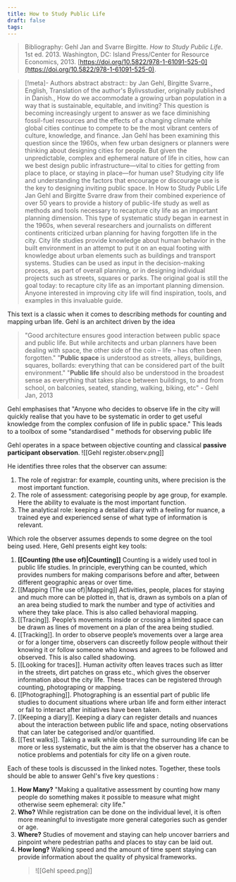 ```yaml
---
title: How to Study Public Life
draft: false
tags: 
---
```

 
> Bibliography: Gehl Jan and Svarre Birgitte. _How to Study Public Life_. 1st ed. 2013. Washington, DC: Island Press/Center for Resource Economics, 2013. [https://doi.org/10.5822/978-1-61091-525-0](https://doi.org/10.5822/978-1-61091-525-0).

> [!meta]- Authors abstract
> abstract:: by Jan Gehl, Birgitte Svarre., English, Translation of the author's Bylivsstudier, originally published in Danish., How do we accommodate a growing urban population in a way that is sustainable, equitable, and inviting? This question is becoming increasingly urgent to answer as we face diminishing fossil-fuel resources and the effects of a changing climate while global cities continue to compete to be the most vibrant centers of culture, knowledge, and finance. Jan Gehl has been examining this question since the 1960s, when few urban designers or planners were thinking about designing cities for people. But given the unpredictable, complex and ephemeral nature of life in cities, how can we best design public infrastructure—vital to cities for getting from place to place, or staying in place—for human use? Studying city life and understanding the factors that encourage or discourage use is the key to designing inviting public space. In How to Study Public Life Jan Gehl and Birgitte Svarre draw from their combined experience of over 50 years to provide a history of public-life study as well as methods and tools necessary to recapture city life as an important planning dimension. This type of systematic study began in earnest in the 1960s, when several researchers and journalists on different continents criticized urban planning for having forgotten life in the city. City life studies provide knowledge about human behavior in the built environment in an attempt to put it on an equal footing with knowledge about urban elements such as buildings and transport systems. Studies can be used as input in the decision-making process,  as part of overall planning, or in designing individual projects such as streets, squares or parks. The original goal is still the goal today: to recapture city life as an important planning dimension. Anyone interested in improving city life will find inspiration, tools, and examples in this invaluable guide.


This text is a classic when it comes to describing methods for counting and mapping urban life. Gehl is an architect driven by the idea 

> "Good architecture ensures good interaction between public space and public life. But while architects and urban planners have been dealing with space, the other side of the coin – life – has often been forgotten."
> "**Public space** is understood as streets, alleys, buildings, squares, bollards: everything that can be considered part of the built environment."
> "**Public life** should also be understood in the broadest sense as everything that takes place between buildings, to and from school, on balconies, seated, standing, walking, biking, etc"
\- Gehl Jan, 2013

Gehl emphasises that "Anyone who decides to observe life in the city will quickly realise that you have to be systematic in order to get useful knowledge from the complex confusion of life in public space." This leads to a toolbox of some "standardised " methods for observing public life

Gehl operates in a space between objective counting and classical **passive participant observation**. 
![[Gehl register.observ.png]]

He identifies three roles that the observer can assume:
1. The role of registrar: for example, counting units, where precision is the most important function.
2. The role of assessment: categorising people by age group, for example. Here the ability to evaluate is the most important function.
3. The analytical role: keeping a detailed diary with a feeling for nuance, a trained eye and experienced sense of what type of information is relevant.

Which role the observer assumes depends to some degree on the tool being used. Here, Gehl presents eight key tools:
1. **[[Counting (the use of)|Counting]]**
   Counting is a widely used tool in public life studies. In principle, everything can be counted, which provides numbers for making comparisons before and after, between different geographic areas or over time.
2. [[Mapping (The use of)|Mapping]]
   Activities, people, places for staying and much more can be plotted in, that is, drawn as symbols on a plan of an area being studied to mark the number and type of activities and where they take place. This is also called behavioral mapping.
3. [[Tracing]].
   People’s movements inside or crossing a limited space can be drawn as lines of movement on a plan of the area being studied.
4. [[Tracking]].
   In order to observe people’s movements over a large area or for a longer time, observers can discreetly follow people without their knowing it or follow someone who knows and agrees to be followed and observed. This is also called shadowing.
5. [[Looking for traces]].
   Human activity often leaves traces such as litter in the streets, dirt patches on grass etc., which gives the observer information about the city life. These traces can be registered through counting, photograping or mapping.
6. [[Photographing]].
   Photographing is an essential part of public life studies to document situations where urban life and form either interact or fail to interact after initiatives have been taken.
7. [[Keeping a diary]].
   Keeping a diary can register details and nuances about the interaction between public life and space, noting observations that can later be categorised and/or quantified.
8. [[Test walks]].
   Taking a walk while observing the surrounding life can be more or less systematic, but the aim is that the observer has a chance to notice problems and potentials for city life on a given route.

Each of these tools is discussed in the linked notes. Together, these tools should be able to answer Gehl's five key questions :
1. **How Many?**
   "Making a qualitative assessment by counting how many people do something makes it possible to measure what might otherwise seem ephemeral: city life."
2. **Who?**
   While registration can be done on the individual level, it is often more meaningful to investigate more general categories such as gender or age.
3. **Where?**
   Studies of movement and staying can help uncover barriers and pinpoint where pedestrian paths and places to stay can be laid out.
4. **How long?**
   Walking speed and the amount of time spent staying can provide information about the quality of physical frameworks.
   >![[Gehl speed.png]]
